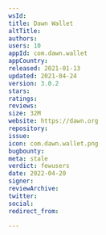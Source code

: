 ```yaml
---
wsId: 
title: Dawn Wallet
altTitle: 
authors: 
users: 10
appId: com.dawn.wallet
appCountry: 
released: 2021-01-13
updated: 2021-04-24
version: 3.0.2
stars: 
ratings: 
reviews: 
size: 32M
website: https://dawn.org
repository: 
issue: 
icon: com.dawn.wallet.png
bugbounty: 
meta: stale
verdict: fewusers
date: 2022-04-20
signer: 
reviewArchive: 
twitter: 
social: 
redirect_from: 

---
```


